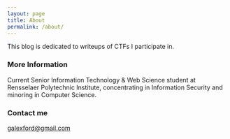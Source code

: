 ```yaml
---
layout: page
title: About
permalink: /about/
---
```

This blog is dedicated to writeups of CTFs I participate in.

### More Information

Current Senior Information Technology & Web Science student
at Rensselaer Polytechnic Institute, concentrating in
Information Security and minoring in Computer Science.

### Contact me

[galexford@gmail.com](mailto:galexford@gmail.com)